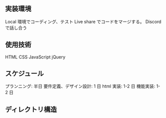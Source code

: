 ## 実装環境

Local 環境でコーディング、テスト
Live share でコードをマージする。
Discord で話し合う

## 使用技術

HTML
CSS
JavaScript
jQuery

## スケジュール

プランニング: 半日
要件定義、デザイン設計: 1 日
html 実装: 1-2 日
機能実装: 1-2 日

## ディレクトリ構造

<!--
ANIMESANCTUARY
  ├── index.html
  ├── spot.html
  ├── anime.html
  ├── spot.html
  ├── css
  │    ├─ modern-reset.css
  │    ├─ slide.css
  │    ├─ spot.css
  │    ├─ anime.css
  │    └─ style.css
  ├── js
  │    └─ main.js
  └── images -->
